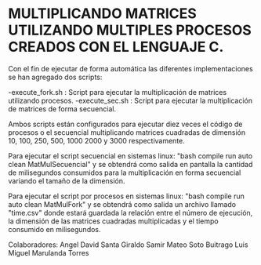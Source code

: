 # MULTIPLICANDO MATRICES UTILIZANDO MULTIPLES PROCESOS CREADOS CON EL LENGUAJE C. 

Con el fin de ejecutar de forma automática las diferentes implementaciones se han agregado dos scripts: 

-execute_fork.sh : Script para ejecutar la multiplicación de matrices utilizando procesos. 
-execute_sec.sh : Script para ejecutar la multiplicación de matrices de forma secuencial. 

Ambos scripts están configurados para ejecutar diez veces el código de procesos o el secuencial multiplicando matrices cuadradas de dimensión 10, 100, 250, 500, 1000 2000 y 3000 respectivamente. 

Para ejecutar el script secuencial en sistemas linux: 
"bash compile run auto clean MatMulSecuencial" 
y se obtendrá como salida en pantalla la cantidad de milisegundos consumidos para la multiplicación en forma secuencial variando el tamaño de la dimensión. 

Para ejecutar el script por procesos en sistemas linux: 
"bash compile run auto clean MatMulFork"
y se obtendrá como salida un archivo llamado "time.csv" donde estará guardada la relación entre el número de ejecución, la dimensión de las matrices cuadradas multiplicadas y el tiempo consumido en milisegundos. 

Colaboradores: 
Angel David Santa Giraldo 
Samir Mateo Soto Buitrago 
Luis Miguel Marulanda Torres 